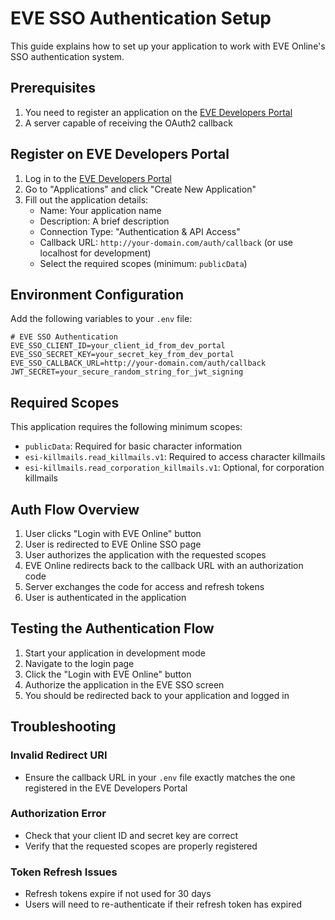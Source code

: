# EVE SSO Authentication Setup

This guide explains how to set up your application to work with EVE Online's SSO authentication system.

## Prerequisites

1. You need to register an application on the [EVE Developers Portal](https://developers.eveonline.com/)
2. A server capable of receiving the OAuth2 callback

## Register on EVE Developers Portal

1. Log in to the [EVE Developers Portal](https://developers.eveonline.com/)
2. Go to "Applications" and click "Create New Application"
3. Fill out the application details:
   - Name: Your application name
   - Description: A brief description
   - Connection Type: "Authentication & API Access"
   - Callback URL: `http://your-domain.com/auth/callback` (or use localhost for development)
   - Select the required scopes (minimum: `publicData`)

## Environment Configuration

Add the following variables to your `.env` file:

```env
# EVE SSO Authentication
EVE_SSO_CLIENT_ID=your_client_id_from_dev_portal
EVE_SSO_SECRET_KEY=your_secret_key_from_dev_portal
EVE_SSO_CALLBACK_URL=http://your-domain.com/auth/callback
JWT_SECRET=your_secure_random_string_for_jwt_signing
```

## Required Scopes

This application requires the following minimum scopes:

- `publicData`: Required for basic character information
- `esi-killmails.read_killmails.v1`: Required to access character killmails
- `esi-killmails.read_corporation_killmails.v1`: Optional, for corporation killmails

## Auth Flow Overview

1. User clicks "Login with EVE Online" button
2. User is redirected to EVE Online SSO page
3. User authorizes the application with the requested scopes
4. EVE Online redirects back to the callback URL with an authorization code
5. Server exchanges the code for access and refresh tokens
6. User is authenticated in the application

## Testing the Authentication Flow

1. Start your application in development mode
2. Navigate to the login page
3. Click the "Login with EVE Online" button
4. Authorize the application in the EVE SSO screen
5. You should be redirected back to your application and logged in

## Troubleshooting

### Invalid Redirect URI

- Ensure the callback URL in your `.env` file exactly matches the one registered in the EVE Developers Portal

### Authorization Error

- Check that your client ID and secret key are correct
- Verify that the requested scopes are properly registered

### Token Refresh Issues

- Refresh tokens expire if not used for 30 days
- Users will need to re-authenticate if their refresh token has expired
